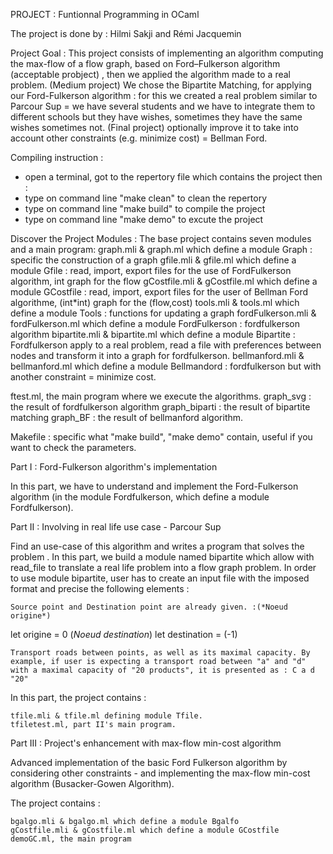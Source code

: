 PROJECT : Funtionnal Programming in OCaml

The project is done by : Hilmi Sakji and Rémi Jacquemin

Project Goal :
This project consists of implementing an algorithm computing the max-flow of a flow graph, based on Ford–Fulkerson algorithm (acceptable probject)
, then we applied the algorithm made to a real problem. (Medium project) We chose the Bipartite Matching, for applying our Ford-Fulkerson algorithm : for this 
we created a real problem similar to Parcour Sup = we have several students and we have to integrate them to different schools but they have
wishes, sometimes they have the same wishes sometimes not. (Final project) optionally improve it to take into account other constraints (e.g. minimize cost) = Bellman Ford.

Compiling instruction :
 - open a terminal, got to the repertory file which contains the project then :
 - type on command line "make clean" to clean the repertory
 - type on command line "make build" to compile the project
 - type on command line "make demo" to excute the project

Discover the Project Modules :
The base project contains seven modules and a main program:
graph.mli & graph.ml which define a module Graph : specific the construction of a graph
gfile.mli & gfile.ml which define a module Gfile : read, import, export files for the use of FordFulkerson algorithm, int graph for the flow
gCostfile.mli & gCostfile.ml which define a module GCostfile : read, import, export files for the user of Bellman Ford algorithme, (int*int) graph for the (flow,cost)
tools.mli & tools.ml which define a module Tools : functions for updating a graph 
fordFulkerson.mli & fordFulkerson.ml which define a module FordFulkerson : fordfulkerson algorithm
bipartite.mli & bipartite.ml which define a module Bipartite :  Fordfulkerson apply to a real problem, read a file with preferences between nodes and transform it into a graph for
fordfulkerson.
bellmanford.mli & bellmanford.ml which define a module Bellmandord : fordfulkerson but with another constraint = minimize cost.

ftest.ml, the main program where we execute the algorithms.
graph_svg : the result of fordfulkerson algorithm
graph_biparti : the result of bipartite matching
graph_BF : the result of bellmanford algorithm.

Makefile : specific what "make build", "make demo" contain, useful if you want to check the parameters. 

Part I : Ford-Fulkerson algorithm's implementation

In this part, we have to understand and implement the Ford-Fulkerson algorithm (in the module Fordfulkerson, which define a module Fordfulkerson).

Part II : Involving in real life use case - Parcour Sup

Find an use-case of this algorithm and writes a program that solves the problem . In this part, we build a module named bipartite which allow with read_file to translate a real life problem into a flow graph problem. In order to use module bipartite, user has to create an input file with the imposed format and precise the following elements :

    Source point and Destination point are already given. :(*Noeud origine*)
let origine = 0
(*Noeud destination*)
let destination = (-1)

  
    Transport roads between points, as well as its maximal capacity. By example, if user is expecting a transport road between "a" and "d" with a maximal capacity of "20 products", it is presented as : C a d "20"

In this part, the project contains :

    tfile.mli & tfile.ml defining module Tfile.
    tfiletest.ml, part II's main program.

Part III : Project's enhancement with max-flow min-cost algorithm

Advanced implementation of the basic Ford Fulkerson algorithm by considering other constraints - and implementing the max-flow min-cost algorithm (Busacker-Gowen Algorithm).

The project contains :

    bgalgo.mli & bgalgo.ml which define a module Bgalfo
    gCostfile.mli & gCostfile.ml which define a module GCostfile
    demoGC.ml, the main program

